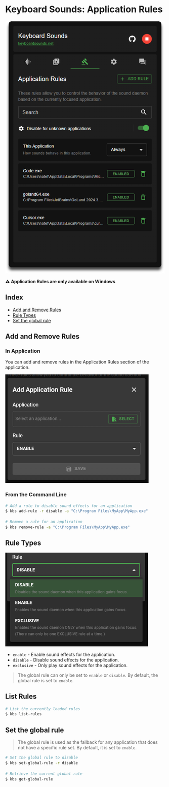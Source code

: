 # Keyboard Sounds: Application Rules

![Application Rules](../images/app-rules.png)

**⚠️ Application Rules are only available on Windows**

## Index

- [Add and Remove Rules](#add-and-remove-rules)
- [Rule Types](#rule-types)
- [Set the global rule](#set-the-global-rule)

## Add and Remove Rules

### In Application

You can add and remove rules in the Application Rules section of the application.

![Add and Remove Rules](./add-app-rule.png)

### From the Command Line

```bash
# Add a rule to disable sound effects for an application
$ kbs add-rule -r disable -a "C:\Program Files\MyApp\MyApp.exe" 

# Remove a rule for an application
$ kbs remove-rule -a "C:\Program Files\MyApp\MyApp.exe"
```

## Rule Types

![Rule Types](./rule-type.png)

- `enable` - Enable sound effects for the application.
- `disable` - Disable sound effects for the application.
- `exclusive` - Only play sound effects for the application.

> The global rule can only be set to `enable` or `disable`. By default, the global rule is set to `enable`.

## List Rules

```bash
# List the currently loaded rules
$ kbs list-rules
```

## Set the global rule

> The global rule is used as the fallback for any application that does not have a specific rule set. By default, it is set to `enable`.

```bash
# Set the global rule to disable
$ kbs set-global-rule -r disable

# Retrieve the current global rule
$ kbs get-global-rule
```